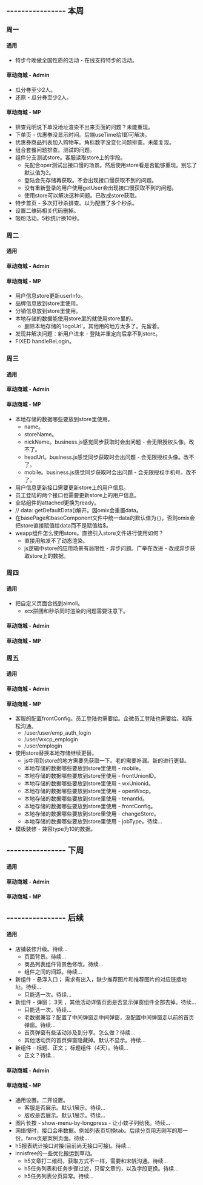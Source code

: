 ## ---------------- 本周

### 周一
#### 通用
* 特步今晚做全国性质的活动 - 在线支持特步的活动。
#### 草动商城 - Admin
* 瓜分券至少2人。
* 还原 - 瓜分券至少2人。
#### 草动商城 - MP
* 排查元明说下单没地址渲染不出来页面的问题？未能重现。
* 下单页 - 优惠券没显示时间。后端useTime给1即可解决。
* 优惠券商品列表加入购物车。角标数字没变化问题排查。未能复现。
* 组合套餐问题排查。测试的问题。
* 组件分支测试store。客服读取store上的字段。
  - 先配合oper测试出接口慢的场景。然后使用store看是否能够重现。别忘了默认值为2。
  - 登陆会先存储再获取。不会出现接口慢获取不到的问题。
  - 没有重新登录的用户使用getUser会出现接口慢获取不到的问题。
  - 使用store可以解决这种问题。已改成store获取。
* 特步首页 - 多次打秒杀排查。以为配置了多个秒杀。
* 设置二维码相关代码删掉。
* 吸粉活动。5秒统计换10秒。

### 周二
#### 通用
#### 草动商城 - Admin
#### 草动商城 - MP
* 用户信息store更新userInfo。
* 品牌信息放到store里使用。
* 分销信息放到store里使用。
* 本地存储的数据能使用store里的就使用store里的。
  - 删除本地存储的'logoUrl'。其他用的地方太多了。先留着。
* 发现并解决问题：新用户进来 - 登陆并重定向后拿不到store。
* FIXED handleReLogin。

### 周三
#### 通用
#### 草动商城 - Admin
#### 草动商城 - MP
* 本地存储的数据哪些要放到store里使用。
  - name。
  - storeName。
  - nickName。business.js感觉同步获取时会出问题 - 会无限授权头像。改不了。
  - headUrl。business.js感觉同步获取时会出问题 - 会无限授权头像。改不了。
  - mobile。business.js感觉同步获取时会出问题 - 会无限授权手机号。改不了。
* 用户信息更新接口需要更新store上的用户信息。
* 员工登陆的两个接口也需要更新store上的用户信息。
* 全站组件的attached更换为ready。
* // data: getDefaultData()解开。因omix会重置data。
* 在basePage和baseComponent文件中统一data的默认值为`{}`。否则omix会把store直接赋值给data而不是赋值给$。
* weapp组件怎么使用store。直接引入store文件进行使用如何？
  - 直接用触发不了动态渲染。
  - js逻辑中store的应用场景有局限性 - 异步问题。广举在改进 - 改成异步获取store上的数据。

### 周四
#### 通用
* 把自定义页面合线到aimoli。
  - xcx拼团和秒杀同时渲染的问题需要注意下。
#### 草动商城 - Admin
#### 草动商城 - MP

### 周五
#### 通用
#### 草动商城 - Admin
#### 草动商城 - MP
* 客服的配置frontConfig。员工登陆也需要给。企微员工登陆也需要给。和陈松沟通。
  - /user/user/emp_auth_login
  - /user/wxcp_emplogin
  - /user/emplogin
* 使用store替换本地存储继续更替。
  - js中用到store的地方需要先获取一下。老的需要补漏。新的进行更替。
  - 本地存储的数据哪些要放到store里使用 - mobile。
  - 本地存储的数据哪些要放到store里使用 - frontUnionID。
  - 本地存储的数据哪些要放到store里使用 - wxUnionid。
  - 本地存储的数据哪些要放到store里使用 - openWxcp。
  - 本地存储的数据哪些要放到store里使用 - tenantId。
  - 本地存储的数据哪些要放到store里使用 - frontConfig。
  - 本地存储的数据哪些要放到store里使用 - changeStore。
  - 本地存储的数据哪些要放到store里使用 - jobType。待续...
* 模板装修 - 兼容type为10的数据。

## ---------------- 下周
#### 通用
#### 草动商城 - Admin
#### 草动商城 - MP

## ---------------- 后续
#### 通用
* 店铺装修升级。待续...
  - 页面背景。待续...
  - 商品列表组件背景色修改。待续...
  - 组件之间的间距。待续...
* 新组件 - 悬浮入口； 需求有出入，缺少推荐图片和推荐图片的对应链接地址。待续...
  - 只能选一次。待续...
* 新组件 - 弹窗；  3天  ，其他活动详情页面是否显示弹窗组件全部去掉。待续...
  - 只能选一次。待续...
  - 老数据兼容？配置了中间弹窗走中间弹窗，没配置中间弹窗走以前的首页弹窗。待续...
  - 首页弹窗有些活动涉及到分享。怎么做？待续...
  - 其他活动页的首页弹窗隐藏掉。默认不显示。待续...
* 新组件 - 标题、正文；  标题组件（4天）。待续...
  - 正文？待续...
#### 草动商城 - Admin
#### 草动商城 - MP
* 通用设置。二开设置。
  - 客服是否展示。默认1展示。待续...
  - 版权是否展示。默认1展示。待续...
* 图片长按 - show-menu-by-longpress - 让小蚊子列给我。待续...
* 网络慢时，接口会串数据。例如列表页切换tab。后续分页用志刚写的那一份。fans页是案例页面。待续...
* h5报表统计接口对接(目前尚无接口可接)。待续...
* innisfree的一些优化搬运到草动。
  - h5文章打二维码，获取方式不一样，需要和宋帆沟通。待续...
  - h5任务列表和任务步骤过滤，只留文章的，以及字段更换。待续...
  - h5任务列表分页异常。待续...
